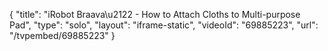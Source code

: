 {
    "title": "iRobot Braava\u2122 - How to Attach Cloths to Multi-purpose Pad",
    "type": "solo",
    "layout": "iframe-static",
    "videoId": "69885223",
    "url": "\/tvpembed\/69885223"
}